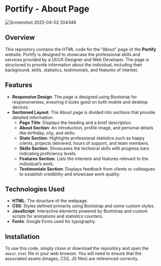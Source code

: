 # Portify - About Page
![Screenshot 2025-04-02 204348](https://github.com/user-attachments/assets/28eb8788-bc8f-4a6f-b07e-52a36b8a1427)
## Overview

This repository contains the HTML code for the "About" page of the **Portify** website. Portify is designed to showcase the professional skills and services provided by a UI/UX Designer and Web Developer. The page is structured to provide information about the individual, including their background, skills, statistics, testimonials, and features of interest.

## Features

- **Responsive Design**: The page is designed using Bootstrap for responsiveness, ensuring it looks good on both mobile and desktop devices.
- **Sectioned Layout**: The About page is divided into sections that provide detailed information:
  - **Page Title**: Displays the heading and a brief description.
  - **About Section**: An introduction, profile image, and personal details like birthday, city, and skills.
  - **Stats Section**: Highlights professional statistics such as happy clients, projects delivered, hours of support, and team members.
  - **Skills Section**: Showcases the technical skills with progress bars indicating proficiency levels.
  - **Features Section**: Lists the interests and features relevant to the individual’s work.
  - **Testimonials Section**: Displays feedback from clients or colleagues to establish credibility and showcase work quality.


 ## Technologies Used

- **HTML**: The structure of the webpage.
- **CSS**: Styles defined primarily using Bootstrap and some custom styles.
- **JavaScript**: Interactive elements powered by Bootstrap and custom scripts for animations and statistics counters.
- **Fonts**: Google Fonts used for typography.

## Installation

To use this code, simply clone or download the repository and open the `about.html` file in your web browser. You will need to ensure that the associated assets (images, CSS, JS files) are referenced correctly.

